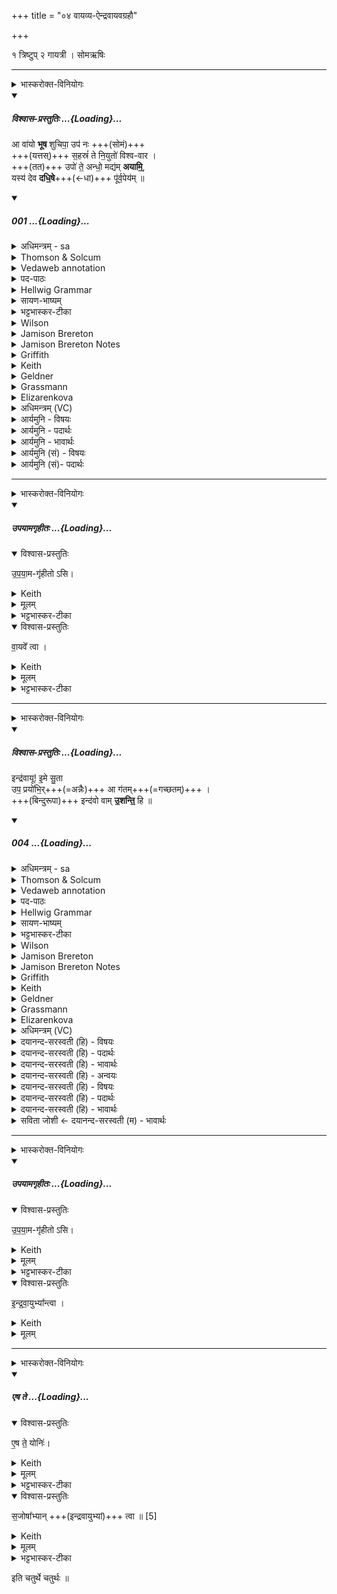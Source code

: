 +++
title = "०४ वायव्य-ऐन्द्रवायवग्रहौ"

+++

१ त्रिष्टुप् २ गायत्री । सोमऋषिः
_______
<details><summary>भास्करोक्त-विनियोगः</summary>

1ऐन्द्रवायवपात्रेण वायव्यं गृह्णाति - आवायो इति चतुष्पदया त्रिष्टुभा ॥ 
</details>
<div class="js_include" includetitle="plain" newlevelforh1="5" title="विश्वास-प्रस्तुतिः" unfilled url="/vedAH_Rk/shAkalam/saMhitA/vishvAsa-prastutiH/07/092/01_A_vAyo.md">
<details open><summary><h5>विश्वास-प्रस्तुतिः ...{Loading}...</h5></summary>


आ वा॑यो **भूष** शुचिपा॒ उप॑ नः +++(सोमं)+++  
+++(यत्तस्)+++ स॒हस्रं॑ ते नि॒युतो॑ विश्व-वार ।  
+++(तत)+++ उपो॑ ते॒ अन्धो॒ मद्य॑म् **अयामि॒**,  
यस्य॑ देव **दधि॒षे**+++(←धा)+++ पू॑र्व॒पेय॑म् ॥

</details>
</div>
<div class="js_include" includetitle="false" newlevelforh1="5" unfilled url="/vedAH_Rk/shAkalam/saMhitA/sarvASh_TIkAH/07/092/01_A_vAyo.md">
<details open><summary><h5>001 ...{Loading}...</h5></summary>
<details><summary>अधिमन्त्रम् - sa</summary>

- देवता - वायुः
- ऋषिः - वसिष्ठः
- छन्दः - त्रिष्टुप्
</details>
<details><summary>Thomson & Solcum</summary>

आ꣡ वायो भूष शुचिपा उ꣡प नः  
सह꣡स्रं ते नियु꣡तो विश्ववार  
उ꣡पो ते अ꣡न्धो म꣡दियम् अयामि  
य꣡स्य देव दधिषे꣡ पूर्वपे꣡यम्
</details>
<details><summary>Vedaweb annotation</summary>

_________
**Strata**  
Strophic

###### Pāda-label
genre M  
genre M  
genre M  
genre M
_________
**Morph**  
ā́ ← ā́ (invariable)  
{}

bhūṣa ← √bhūṣ- (root)  
{number:SG, person:2, mood:IMP, tense:PRS, voice:ACT}

naḥ ← ahám (pronoun)  
{case:ACC, number:PL}

śucipāḥ ← śucipā́- (nominal stem)  
{case:VOC, gender:M, number:SG}

úpa ← úpa (invariable)  
{}

vāyo ← vāyú- (nominal stem)  
{case:VOC, gender:M, number:SG}

niyútaḥ ← niyút- (nominal stem)  
{case:ACC, gender:F, number:PL}

sahásram ← sahásra- (nominal stem)  
{case:NOM, gender:N, number:SG}

te ← tvám (pronoun)  
{case:DAT, number:SG}

viśvavāra ← viśvávāra- (nominal stem)  
{case:VOC, gender:M, number:SG}

ándhaḥ ← ándhas- 2 (nominal stem)  
{case:NOM, gender:N, number:SG}

ayāmi ← √yam- (root)  
{number:SG, person:3, mood:IND, tense:AOR, voice:PASS}

mádyam ← mádya- (nominal stem)  
{case:NOM, gender:N, number:SG}

te ← tvám (pronoun)  
{case:DAT, number:SG}

u ← u (invariable)  
{}

úpa ← úpa (invariable)  
{}

dadhiṣé ← √dhā- 1 (root)  
{number:SG, person:2, mood:IND, tense:PRF, voice:MED}

deva ← devá- (nominal stem)  
{case:VOC, gender:M, number:SG}

pūrvapéyam ← pūrvapéya- (nominal stem)  
{case:NOM, gender:N, number:SG}

yásya ← yá- (pronoun)  
{case:GEN, gender:M, number:SG}

</details>
<details><summary>पद-पाठः</summary>

आ । वा॒यो॒ इति॑ । भू॒ष॒ । शु॒चि॒ऽपाः॒ । उप॑ । नः॒ । स॒हस्र॑म् । ते॒ । नि॒ऽयुतः॑ । वि॒श्व॒ऽवा॒र॒ ।  
उपो॒ इति॑ । ते॒ । अन्धः॑ । मद्य॑म् । अ॒या॒मि॒ । यस्य॑ । दे॒व॒ । द॒धि॒षे । पू॒र्व॒ऽपेय॑म् ॥
</details>
<details><summary>Hellwig Grammar</summary>

-   *ā*
- \[adverb\]
- “towards; ākāra; until; ā; since; according to; ā \[suffix\].”

_________

- *vāyo* ← *vāyu*
- \[noun\], vocative, singular, masculine
- “wind; Vayu; vāta; prāṇa (coll.); air; air; fart; breath; northwest;
    draft; vāyu \[word\]; Vāyu; Marut.”

_________

- *bhūṣa* ← *bhūṣ*
- \[verb\], singular, Present imperative
- “endeavor; attend; strive.”

_________

- *śucipā* ← *śuci*
- \[noun\]
- “clean; clean; pure; bright; clear; honest; śuci \[word\]; clear;
    impeccant.”

_________

- *śucipā* ← *pāḥ* ← *pā*
- \[noun\], vocative, singular, masculine
- “drinking.”

_________

- *upa*
- \[adverb\]
- “towards; on; next.”

_________

- *naḥ* ← *mad*
- \[noun\], accusative, plural
- “I; mine.”

_________

- *sahasraṃ* ← *sahasram* ← *sahasra*
- \[noun\], nominative, singular, neuter
- “thousand; one-thousandth; sahasra \[word\].”

_________

- *te* ← *tvad*
- \[noun\], genitive, singular
- “you.”

_________

- *niyuto* ← *niyutaḥ* ← *niyut*
- \[noun\], nominative, plural, feminine
- “gift; team.”

_________

- *viśvavāra* ← *viśva*
- \[noun\]
- “all(a); whole; complete; each(a); viśva \[word\]; completely;
    wholly.”

_________

- *viśvavāra* ← *vāra*
- \[noun\], vocative, singular, masculine
- “treasure; choice.”

_________

- *upo* ← *upa*
- \[adverb\]
- “towards; on; next.”

_________

- *upo* ← *u*
- \[adverb\]
- “ukāra; besides; now; indeed; u.”

_________

- *te* ← *tvad*
- \[noun\], dative, singular
- “you.”

_________

- *andho* ← *andhaḥ* ← *andhas*
- \[noun\], nominative, singular, neuter
- “Soma; drink; amṛta.”

_________

- *madyam* ← *mad*
- \[verb noun\], nominative, singular
- “rut; intoxicate; delight; revel; rejoice; drink; ramp; exult.”

_________

- *ayāmi* ← *yam*
- \[verb\], singular, Aorist passive
- “concentrate; grant; restrain; cause; control; offer; cover; raise.”

_________

- *yasya* ← *yad*
- \[noun\], genitive, singular, neuter
- “who; which; yat \[pronoun\].”

_________

- *deva*
- \[noun\], vocative, singular, masculine
- “Deva; Hindu deity; king; deity; Indra; deva \[word\]; God; Jina;
    Viśvedevās; mercury; natural phenomenon; gambling.”

_________

- *dadhiṣe* ← *dhā*
- \[verb\], singular, Perfect indicative
- “put; give; cause; get; hold; make; provide; lend; wear; install;
    have; enter (a state); supply; hold; take; show.”

_________

- *pūrvapeyam* ← *pūrvapeya*
- \[noun\], accusative, singular, neuter

_________

</details>
<details><summary>सायण-भाष्यम्</summary>

हे **शुचिपाः** शुचेः शुद्धस्य सोमस्य पातः **वायो** **नः** अस्माकम् **उप** समीपे **आ** **भूष** आगच्छ । ‘ भू प्राप्तौ ' इत्यस्यैतद्रूपम् । हे **विश्ववार** विश्वैर्वरणीय **ते** तव वाहनभूताः **नियुतः** वडवाः **सहस्रं** सहस्रसंख्याका विद्यन्ते । यत एवमतः शीघ्रमागच्छ । **ते** तव **मद्यं** मदकरं सोमलक्षणम् **अन्धः** अन्नम् **उपो** उप उ उप **अयामि** । उपयतं पात्रे गृहीतमासीत् । हे **देव** वायो **यस्य** सोमस्य **पूर्वपेयं** प्रथमपानं **दधिषे** दधासि धारयसि । ऐन्द्रवायवग्रहे प्रथमे वषट्कारे केवलाय वायवे हूयते द्वितीये त्विन्द्रवायुभ्यामिति वायोः प्रथमपानम् । तादृशमन्धंं उपायामीत्यन्वयः ॥
</details>
<details><summary>भट्टभास्कर-टीका</summary>

हे वायो **शुचिपाः** शुचेश्शुद्धस्य पातः । उपेत्य् उपसर्ग-श्रुतेर् योग्यं क्रिया-पदम् अध्याह्रियते । **नः** अस्मान् उपेत्य, इमम् अस्मदीयं सोमं पानेन **+आभूष** आ समन्ताद् अलं कुरु । 

यद्वा - अस्मदीयं यज्ञम् आगमनेनालङ्कुरु ।  
भूष अलङ्कारे, भौवादिकः । 

कथमनेनागमनेन यज्ञोलङ्क्रियत इत्याह -  
**विश्ववार** निजबलेन विश्वस्यावारक , विश्वेषां वा वरणीय,  
**ते** तव **सहस्रं नियुतः** अश्वाः, अतस् तवैवागमनं भूषणाय भवति । हे वायो नियुतम् अश्वा अस्मान् उपयान्तु ।  
यद् वा - वायो आभूषय यज्ञं । तदर्थं किं क्रियताम् इत्याह –  
तव **सहस्रं नियुतः** अस्मान् उपागच्छन्तु ।  

यद् वा - भूषेत्यामन्त्रितमेव, भूषयतीति **भूषः** अलङ्कर्ता कस्य ? तस्य यत्र यत्र गच्छतीति ।  
हे एवंगुणक वायो, तव **सहस्रं नियुतो** ऽस्मानुपयन्तु तैस् सहितस् सन्न् अस्मत्-सकाशम् आगच्छेत्य् अर्थः ।  
उपसर्गद्वयेन क्रियापदम् अध्याह्रियते ।+++(4)+++ 

**उपो** इत्युपशब्दस्यार्थे वर्तते । **उपो अयामि** समीपं प्रापयामि । किं? सोमम् ।  
अहं तुभ्यम् आगताय सोममुपहरामि । इ गतौ भौवादिकः अन्तर्भावितण्यर्थः णि-लुग् वा ।  
कीदृशम् इत्याह – **अन्धः** अदनीयम् । 'अदेर्नुम्धश्च' इत्यसुन् । मद्यं मदकरम् । 'गदमदचर' इत्यादिना यत्, 'यतो  नावः' इत्याद्युदात्तत्वम् ।   

पुनश् च सोमो विशेष्यते - हे **देव** वायो **यस्य** पूर्वपेयं प्रथमपानं त्वं **दधिषे** दधासि आचरसि, यं लब्ध्वा प्रथमं पिबसि, अन्यम् अग्रेपिबन्तं न क्षमसे यागेषु । 'छन्दसि लुङ्लङ्लिटः' इति दधातेर्लिट् । पिबतेर्भावे 'अचो यत्', कृदुत्तरपदप्रकृतिस्वरत्वम्, 'यतो नावः' ॥

_______________
आ वायो इति त्रिष्टुप् ॥ इयं व्याख्याता ग्रहेषु । हे वायो शुचिपाः अस्मानुपेत्य आभूषय! हे **विश्ववार** यस्य ते **सहस्रं नियुतं** अश्वाः । तस्य **ते अन्धः** अन्नं **मद्यं** मदहेतुं **उपायामि** उपगच्छामि । हे **देव यस्य** च **पूर्वपेयं दधिषे** दधासि तत् संपादयामीति ॥
</details>
<details><summary>Wilson</summary>

###### English translation:

“Drinker of the pure (**Soma**), **Vāyu**, come to us as your **Niyut** are thousands; oḥ, you who are desired ofall, I offer you, the exhilarating (sacrificial) food, of which you, deity, have the prior drinking.”

_________
**Commentary by Sāyaṇa: Ṛgveda-bhāṣya**  

Offer you: upayāmi:as applied to Soma, which is brought in a vessel called upayāma, upayātam pātre gṛhītam
</details>
<details><summary>Jamison Brereton</summary>

O Vāyu, drinker of the clear (soma), attend upon us. A thousand are  your teams, o you who bring all valuables.  

The exhilarating stalk has been held out close to you, the first drinking  of which you have as your own, o god.
</details>
<details><summary>Jamison Brereton Notes</summary>

prá va índrāya mā́danaṃ, háryaśvāya gāyata “Sing forth your exhilarating (song) to Indra of the fallow bays,” though the dat. there is more likely controlled by the verb prá √gā. The connection between Vāyu and √mad is reinforced in the next vs.: 5c vā́yo … mādayasva.

With Oldenberg, Renou, Thieme (loc. ci.), I take aryáḥ as gen. sg. of arí-, construed with nitóśānāsaḥ, not as nom. pl. with Grassmann, Geldner

In cd the opt. syāma seems to serve as a modal-establishing auxiliary to the participles ghnántaḥ (c) and sāsahvā́ṃsaḥ (d), perhaps a more economical and less clumsy alternative to two separate optatives (hanyā́ma and sāsahyā́ma) or else a makeshift attempt to express repeated modal action (expressed by my parenthetical “be (always) X-ing”).

In d amítra- seems deliberately positioned verse-final to contrast with aryáḥ, which ends the previous hemistich, and therefore most likely has its full etymological sense -- ‘(one) without alliance (to us)’ -- in opposition to arí-, which identifies members of our larger sociopolitical community, even if unknown to us personally.

Renou treats VII.93-94 in EVP XIV, starting p. 55.
</details>
<details><summary>Griffith</summary>

O VAYU, drinker of the pure, be near us: a thousand teams are thine, Allbounteous Giver.  
     To thee the rapture-bringing juice is offered, whose first draught, God, thou takest as thy portion.
</details>
<details><summary>Keith</summary>

O Vayu, drinker of the pure, come to us;  
A thousand are thy teams, O thou that hast all choice boons.  
For thee this sweet drink hath been drawn,  
Whereof, O god, thou hast the first drink.
</details>
<details><summary>Geldner</summary>

Mach dich, Vayu, Trinker des Klaren, für uns fertig; du hast tausend Niyutgespanne, du Allbegehrter. Dir ward der berauschende Trank hingesetzt, dessen Ersttrunk du Gott als Vorrecht besitzest.
</details>
<details><summary>Grassmann</summary>

Komm her, o Vaju, du des Reinen Trinker, o gabenreicher, tausend Rosse lenkst du; Dir ward gereicht das Kraut, das Rausch erreget, von dem du Gott den ersten Trunk erlangt hast.
</details>
<details><summary>Elizarenkova</summary>

Постарайся для нас, о Ваю, пьющий чистого (сому)!  
Тысяча упряжек(-даров) (есть) у тебя, о обладатель всего (самого) избранного.  
Для тебя выставлен пьянящий сок,  
Который ты, о бог, берешь себе первым для питья.
</details>
<details><summary>अधिमन्त्रम् (VC)</summary>

- वायु:
- वसिष्ठः
- निचृत्त्रिष्टुप्
- धैवतः
</details>
<details><summary>आर्यमुनि - विषयः</summary>

अब कर्मयोगी पुरुष को सोमरस पीने के लिये बुलाना कथन करते हैं।
</details>
<details><summary>आर्यमुनि - पदार्थः</summary>

पदार्थान्वयभाषाः -  (वायो) हे कर्मयोगिन् “वाति=गच्छति स्वकर्मणाभिप्रेतं प्राप्नोतीति वायुः” जो कर्मों द्वारा अपने कर्तव्यों को प्राप्त हो, उसको वायु कहते हैं। “वायुर्वातेर्वेतेर्वा स्याद्गतिकर्मणः”वायु शब्द गतिकर्मवाली धातुओं से सिद्ध होता है (निरुक्त, दैवतकाण्ड १०–३)। इस प्रकार यहाँ वायु नाम कर्मयोगी का है। हे कर्मयोगिन् ! आप आकर हमारे यज्ञ को (आभूष) विभूषित कीजिये और (शुचिपाः) आप पवित्र वस्तुओं का पान करनेवाले हैं। (विश्ववारः) आप सबके वरणीय हैं, (ते) तुम्हारे (सहस्रं नियुतः) हजारों कर्म के प्रकार हैं, (नः) हमारा (अन्धः) अन्नादि वस्तुओं से (मद्यम्) आह्लादक जो सोमरस है, उसको (उप अयामि) मैं पात्र में रखता हूँ, (देव) हे दिव्यशक्तिवाले विद्वन् ! (पूर्वपेयं) पहिले पीने योग्य इसको (दधिषे) तुम धारण करो॥१॥
</details>
<details><summary>आर्यमुनि - भावार्थः</summary>

भावार्थभाषाः -  यजमान लोग अपने यज्ञों में कर्मयोगी पुरुषों को बुलाकर उत्तमोत्तम अन्नादि पदार्थों के आह्लादक रस उनकी भेंट करके उनसे सदुपदेश ग्रहण करें। वायु शब्द से इस मन्त्र में कर्मयोगी का ग्रहण है, किसी वायुतत्त्व या किसी अन्य वस्तु का नहीं। यद्यपि वायु शब्द के अर्थ कहीं ईश्वर के कहीं वायुतत्त्व के भी हैं, तथापि यहाँ प्रसङ्ग से वायु शब्द कर्मयोगी का बोधक है, क्योंकि इसके उत्तर मन्त्र में “शचीभिः” इत्यादिक कर्मबोधक वाक्यों से कर्मप्रधान पुरुष का ही ग्रहण है और यहाँ “वायवा याहि दर्शतेमे सोमा अरं कृताः” ॥१।२।१॥ इत्यादि मन्त्रों में वायु शब्द से ईश्वर का ग्रहण किया है, वहाँ ईश्वर का प्रसङ्ग है, पूर्वोक्त सूक्तों की सङ्गति से वायु शब्द ईश्वर का प्रतिपादक है अर्थात् “अग्निमीळे पुरोहितं यज्ञस्य देवमृत्विजम्” ॥१।१।१॥ इसईश्वरप्रकरण में पढ़े जाने के कारण वहाँ वायु शब्द ईश्वर का बोधक है, क्योंकि “शन्नो मित्रः शं वरुणः” ॥तैत्तिरीय ब्रा. १ ॥ इस मन्त्र में वायु शब्द ईश्वर के प्रकरण में पढ़ा गया है। जिस प्रकार वहाँ ईश्वरप्रकरण है, इसी प्रकार यहाँ विद्वानों से शिक्षालाभ करने के प्रकरण में पढ़े जाने के कारण वायु शब्द विद्वान् का बोधक है, किसी अन्य वस्तु का नहीं ॥१॥
</details>
<details><summary>आर्यमुनि (सं) - विषयः</summary>

अथ सोमरसपानार्थं कर्मयोगिनो यज्ञेष्वाह्वानमुपदिश्यते।
</details>
<details><summary>आर्यमुनि  (सं)- पदार्थः</summary>

पदार्थान्वयभाषाः -  (वायो) हे कर्मयोगिन् ! भगवन् अस्मद्यज्ञं (आ, भूष) आगत्य भूषयतु (शुचिपाः) शुचिपदार्थस्य पातास्ति, (विश्ववार) हे लोकभजनीय ! (ते) तव (सहस्रम्, नियुतः) अनेकधा कर्मप्रकाराः सन्ति (नः) अस्माकम् (अन्धः) अन्नादिकैः (मद्यम्) आह्लादनीयं सोमरसं (उप, अयामि) पात्रे निदधामि (देव) हे दिव्यशक्तिमन् ! (पूर्वपेयम्) भवतैव पूर्वपेयमिमं रसं (दधिषे) गृह्णातु ॥१॥
</details>
</details>
</div>  

_______
<details><summary>भास्करोक्त-विनियोगः</summary>

एवम् इमाम् अनुद्रुत्य गृह्णाति ॥ 
</details>
<div class="js_include" includetitle="false" newlevelforh1="5" unfilled url="/vedAH_yajuH/taittirIyam/saMhitA/yajuH/sarva-prastutiH/1/4_somAbhiShavAdi/03_antaryAmagrahaH/upayAmagRhItaH.md">
<details open><summary><h5>उपयामगृहीतः ...{Loading}...</h5></summary>
<details open><summary>विश्वास-प्रस्तुतिः</summary>

उ॒प॒या॒म-गृ॑हीतो ऽसि।
</details>
<details><summary>Keith</summary>

Thou art taken with a support/ foundation.
</details>
<details><summary>मूलम्</summary>

उ॒प॒या॒मगृ॑हीतोऽसि।
</details>
<details><summary>भट्टभास्कर-टीका</summary>

उपयम्यन्ते स्वात्मन्येव नियम्यन्ते भूतजातान्यस्मिन् अभिन्नेधिकरणे इत्युपयामः पृथ्वी । 'इयं वा उपयामः' इति ब्राह्मणम् । 'हलश्च' इति घञ्, थाथादिस्वरेणान्तोदात्तत्वम् । तेन गृहीतस्त्वमसि ; कोन्यस्त्वां गृहीतुं क्षम इति भावः ; पृथिव्यापो गृहीष्यामीतिवत् । 'तृतीया कर्मणि' इति पूर्वपदप्रकृतिस्वरत्वम् । यद्वा - उपयामार्थं पृथिव्यर्थं गृहीतोसीति ; हे सोम ।   

ननु 'स्वाहा त्वा सुभवस्सूर्याय' इति मन्त्रवर्णनात् सूर्यदेवत्यः कथं पृथिवीदेवत्यः स्यात् ? नैतद्देवताभिधानं ; पृथिवीवासिनां प्रजानां यागद्वारेण स्थित्यर्थं गृहीतोसीति स्तूयते । यद्वा - पृथिव्यपि देवतैवास्य 'उपयामगृहीतोसीत्याहादितिदेवत्यास्तेन' इति, अदितिः पृथ्वी । 'चतुर्थी' इति योगविभागात्समासः । 'क्ते च' इति पूर्वपदप्रकृतिस्वरत्वम् । 'इयं वा उपयामस्तस्मादिमां प्रजा अनु प्रजायन्ते' इति ब्राह्मणम् ॥

________________

उपयामगृहीतोसीति व्याख्यातम् । 'इयं वा उपयामः' तयैव गृहीतोसीति ।
</details>
</details>
</div>
<details open><summary>विश्वास-प्रस्तुतिः</summary>

वा॒यवे᳚ त्वा  ।
</details>
<details><summary>Keith</summary>

to Vayu thee!
</details>
<details><summary>मूलम्</summary>

वा॒यवे᳚ त्वा  ।
</details>
<details><summary>भट्टभास्कर-टीका</summary>

हे सोम त्वमपि उपयामगृहीतोसि, अतो वायवे त्वां गृह्णामीति शेषः । जुष्टमिति केचिच्छेषमिच्छन्ति, इष्टं सेव्यं वा गृह्णामीत्यर्थः ॥
</details>

_______
<details><summary>भास्करोक्त-विनियोगः</summary>

2तस्मिन्नैन्द्रवायवं गृह्णाति - इन्द्रवायू इति गायत्र्या ॥ 
</details>
<div class="js_include" includetitle="plain" newlevelforh1="5" title="विश्वास-प्रस्तुतिः" unfilled url="/vedAH_Rk/shAkalam/saMhitA/vishvAsa-prastutiH/01/002/04_indravAyU_ime.md">
<details open><summary><h5>विश्वास-प्रस्तुतिः ...{Loading}...</h5></summary>


इन्द्र॑वायू! इ॒मे सु॒ता  
उप॒ प्रयो॑भि॒र्+++(=अन्नैः)+++ आ ग॑तम्+++(=गच्छतम्)+++ ।  
+++(बिन्दुरूपा)+++ इन्द॑वो वाम् **उ॒शन्ति॒** हि ॥

</details>
</div>
<div class="js_include" includetitle="false" newlevelforh1="5" unfilled url="/vedAH_Rk/shAkalam/saMhitA/sarvASh_TIkAH/01/002/04_indravAyU_ime.md">
<details open><summary><h5>004 ...{Loading}...</h5></summary>
<details><summary>अधिमन्त्रम् - sa</summary>

- देवता - इन्द्रवायू
- ऋषिः - मधुच्छन्दा वैश्वामित्रः
- छन्दः - गायत्री
</details>
<details><summary>Thomson & Solcum</summary>

इ꣡न्द्रवायू इमे꣡ सुता꣡  
उ꣡प प्र꣡योभिर् आ꣡ गतम्  
इ꣡न्दवो वाम् उश꣡न्ति हि꣡
</details>
<details><summary>Vedaweb annotation</summary>

_________
**Strata**  
Strophic

###### Pāda-label
genre M;; Oldenberg's gāyatrī-corpus, cf. Oldenberg (1888: 9f.).  
genre M;; Oldenberg's gāyatrī-corpus, cf. Oldenberg (1888: 9f.).  
genre M;; Oldenberg's gāyatrī-corpus, cf. Oldenberg (1888: 9f.).
_________
**Morph**  
imé ← ayám (pronoun)  
{case:NOM, gender:M, number:PL}

índravāyū ← indra-vāyú- (nominal stem)  
{case:VOC, gender:M, number:DU}

sutā́ḥ ← √su- (root)  
{case:NOM, gender:M, number:PL, non-finite:PPP}

ā́ ← ā́ (invariable)  
{}

gatam ← √gam- (root)  
{number:DU, person:2, mood:IMP, tense:AOR, voice:ACT}

práyobhiḥ ← práyas- (nominal stem)  
{case:INS, gender:N, number:PL}

úpa ← úpa (invariable)  
{}

hí ← hí (invariable)  
{}

índavaḥ ← índu- (nominal stem)  
{case:NOM, gender:M, number:PL}

uśánti ← √vaś- (root)  
{number:PL, person:3, mood:IND, tense:PRS, voice:ACT}

vām ← tvám (pronoun)  
{case:ACC, number:DU}

</details>
<details><summary>पद-पाठः</summary>

इन्द्र॑वायू॒ इति॑ । इ॒मे । सु॒ताः । उप॑ । प्रयः॑ऽभिः । आ । ग॒त॒म् ।  
इन्द॑वः । वा॒म् । उ॒शन्ति॑ । हि ॥
</details>
<details><summary>Hellwig Grammar</summary>

-   *indravāyū* ← *indra*
- \[noun\], masculine
- “Indra; leader; best; king; first; head; self; indra \[word\];
    Indra; sapphire; fourteen; guru.”

_________

- *indravāyū* ← *vāyū* ← *vāyu*
- \[noun\], vocative, dual, masculine
- “wind; Vayu; vāta; prāṇa (coll.); air; air; fart; breath; northwest;
    draft; vāyu \[word\]; Vāyu; Marut.”

_________

- *ime* ← *idam*
- \[noun\], nominative, plural, masculine
- “this; he,she,it (pers. pron.); here.”

_________

- *sutā* ← *sutāḥ* ← *suta*
- \[noun\], nominative, plural, masculine
- “Soma.”

_________

- *upa*
- \[adverb\]
- “towards; on; next.”

_________

- *prayobhir* ← *prayobhiḥ* ← *prayas*
- \[noun\], instrumental, plural, neuter
- “food; dainty; enjoyment.”

_________

- *ā*
- \[adverb\]
- “towards; ākāra; until; ā; since; according to; ā \[suffix\].”

_________

- *gatam* ← *gam*
- \[verb\], dual, Aorist imperative
- “go; situate; enter (a state); travel; disappear; \[in\]; elapse;
    leave; reach; vanish; love; walk; approach; issue; hop on; gasify;
    get; come; die; drain; spread; transform; happen; discharge; ride;
    to be located; run; detect; refer; go; shall; drive.”

_________

- *indavo* ← *indavaḥ* ← *indu*
- \[noun\], nominative, plural, masculine
- “moon; Soma; drop; anusvāra; one; Candra; silver; camphor; point;
    juice.”

_________

- *vām* ← *tvad*
- \[noun\], accusative, dual
- “you.”

_________

- *uśanti* ← *vaś*
- \[verb\], plural, Present indikative
- “desire; agree; call; care; like; love.”

_________

- *hi*
- \[adverb\]
- “because; indeed; for; therefore; hi \[word\].”

_________

</details>
<details><summary>सायण-भाष्यम्</summary>

एतस्या ऋच ऐन्द्रवायवग्रहे द्वितीयपुरोनुवाक्यारूपेण विशेषविनियोगः पूर्वमेवोक्तः । हे **इन्द्रवायू** भवदर्थम् **इमे** सोमाः सुताः अभिषुताः। तस्मात् युवां **प्रयोभिः** अन्नैर् अस्मभ्यं दातव्यैः सह **उप** **आ** **गतम्**, अस्मत्समीपं प्रति आगच्छतम्। **हि** यस्मात् **इन्दवः** सोमाः **वां** युवाम् **उशन्ति** कामयन्ते तस्मात् आगमनमुचितम् ॥ इन्द्रवायूशब्दस्यामन्त्रिताद्युदात्तत्वम् । 

प्रीणयन्ति भोक्तॄनिति **प्रयांस्य्** अन्नानि । प्रीञ्धातोरन्तर्भावितण्यर्थात् (पा. सू. ३. १. २६ ) असुन्प्रत्यये सति नित्स्वरः । 

गमिधातोर् लोण्-मध्यम-पुरुष-द्विवचने ‘बहुलं छन्दसि' ( पा. सू. २. ४. ७३ ) इति शपो लुकि सति ‘अनुदात्तोपदेश' ( पा. सू. ६. ४. ३७) इत्यादिना मकालोपः । ततो **गतम्** इति भवति । 

‘उन्दी क्लेदने' इति धातोः ‘ उन्देरच्चादेः' (उ. सू. १. १२) इति उन्प्रत्ययः। आद्यक्षरस्य इकारादेशः । तत इन्दुशब्दस्य नित्स्वरः। सोमरसस्य द्रवत्वात् क्लेदनं संभवति। युष्मच्छब्दादेशस्य वामित्येतस्य ‘अनुदात्तं सर्वमपादादौ (पा. सू. ८. १. १८) इत्यनुदात्तः । उशन्तीत्यस्य निघाते ' हि च ' ( पा. सू. ८, १, ३४ ) इति सूत्रेण प्रतिषिद्धे सति प्रत्ययस्वरः । हिशब्दस्य निपातस्वरः ॥
</details>
<details><summary>भट्टभास्कर-टीका</summary>

हे **इन्द्रवायू इमे** सोमास् **सुताः** अभिषुताः युष्मदर्थं सम्यक्संस्कृताः, अतः उपागतं उपागच्छतम् । 'बहुलं छन्दसि' इति शपो लुक् । **प्रयोभिर्** अन्नैस्सह यान्यस्मभ्यं दास्यसे तान्यप्यादायागच्छतामिति । प्रीणतेरसुन्प्रत्ययः । हि यस्मादर्थे, यस्मादेते इन्दवः सामा वा युवां उशन्ति कामयन्ते युवयोरागमनं प्रतीक्षन्ते, तस्मादुपागच्छतामिति । 'उन्देरिच्चादेः' इत्युप्रत्ययः, आदेरिः, 'यद्धितुपरं छन्दसि' इति निघातप्रतिषेधः ॥
</details>
<details><summary>Wilson</summary>

###### English translation:

“**Indra** and **Vāyu**, these libations are poured out (for you); come hither with food (for us); verily the drops (of the **Soma** juice) await you both.”
</details>
<details><summary>Jamison Brereton</summary>

O Indra and Vāyu, here are the soma-pressings: come near with  delight,  
for the soma drops are eager for you.
</details>
<details><summary>Jamison Brereton Notes</summary>

As noted in the comment on the last verse, the ritual model here is shaken up a bit: Indra and Vāyu are urged to come with práyobhiḥ, a word generally used of ‘pleasurable offerings’ that are presented to the gods and to which they come (cf. VIII.60.4 abhí práyāṃsi ... gahi). Our translation “with delight,” agreeing with most other translators, avoids, and conceals, the problem. The gods should not be bringing práyāṃsi. The little disturbance of the ritual model is confined to these two verses in this hymn.

The pāda-final position of hí here is unusual, and I have no explanation for it, esp. as it does not take second position in its clause as is usual.

I.2.7-9: As mentioned in the introduction, this tṛca contains the trio dhī́‘insight’ (vs. 7), krátu- ‘intention’ (vs. 8), and dákṣa- ‘skill’ (vs. 9), the three elements necessary to conceive and carry out an action. Their interconnection is emphasized by the fact that all three are in the accusative and each is stationed initial in the last pāda of its verse.

The juxtaposition across vss. 8-9 of krátum (beginning 8c) and kavī́ (beginning 9a) may also be meant to evoke the well-established compound kavíkratu- ‘having the will/resolve of a poet’, ‘having a poet’s purpose’, an occurrence of which is found in the preceding hymn by the same poet (I.1.5).
</details>
<details><summary>Griffith</summary>

These, Indra-Vayu, have been shed; come for our offered dainties' sake:  
     The drops are yearning for you both.
</details>
<details><summary>Keith</summary>

O Indra and Vayu, these draughts are ready;  
Come ye for the libations,  
For the drops desire you.
</details>
<details><summary>Geldner</summary>

Indra und Vayu! Hier sind die gepreßten Tränke; kommet mit Freuden, denn die Somasäfte verlangen nach euch.
</details>
<details><summary>Grassmann</summary>

Hier, Indra-Vaju, steht der Saft, so kommt zu ihm nach eurer Lust, Die Tropfen sehnen sich nach euch.
</details>
<details><summary>Elizarenkova</summary>

О Индра-Ваю, вот эти выжатые соки (сомы).  
Придите с радостными чувствами:  
Ведь капли (сомы) стремятся к вам!
</details>
<details><summary>अधिमन्त्रम् (VC)</summary>

- इन्द्रवायू
- मधुच्छन्दाः वैश्वामित्रः
- गायत्री
- षड्जः
</details>
<details><summary>दयानन्द-सरस्वती (हि) - विषयः</summary>

अब जो स्तोत्रों से प्रकाशित पदार्थ हैं, उनकी वृद्धि और रक्षा के निमित्त का अगले मन्त्र में उपदेश किया है-
</details>
<details><summary>दयानन्द-सरस्वती (हि) - पदार्थः</summary>

पदार्थान्वयभाषाः -  (इमे) ये प्रत्यक्ष (सुताः) उत्पन्न हुए पदार्थ (इन्दवः) जो जल, क्रियामय यज्ञ और प्राप्त होने योग्य भोग पदार्थ हैं, वे (हि) जिस कारण (वाम्) उन दोनों (इन्द्रवायू) सूर्य्य और पवन को (उशन्ति) प्रकाशित करते हैं, और वे सूर्य तथा पवन (उपागतम्) समीप प्राप्त होते हैं, इसी कारण (प्रयोभिः) तृप्ति करानेवाले अन्नादि पदार्थों के साथ सब प्राणी सुख की कामना करते हैं। यहाँ इन्द्र शब्द के भौतिक अर्थ के लिये ऋग्वेद के मन्त्र का प्रमाण दिखलाते हैं-(इन्द्रेण०) सूर्य्यलोक ने अपनी प्रकाशमान किरण तथा पृथिवी आदि लोक अपने आकर्षण अर्थात् पदार्थ खैंचने के सामर्थ्य से पुष्टता के साथ स्थिर करके धारण किये हैं कि जिससे वे न पराणुदे अपने-अपने भ्रमणचक्र अर्थात् घूमने के मार्ग को छोड़कर इधर-उधर हटके नहीं जा सकते हैं। (इमे चिदिन्द्र०) सूर्य्य लोक भूमि आदि लोकों को प्रकाश के धारण करने के हेतु से उनका रोकनेवाला है अर्थात् वह अपनी खैंचने की शक्ति से पृथिवी के किनारे और मेघ के जल के स्रोत को रोक रहा है। जैसे आकाश के बीच में फेंका हुआ मिट्टी का डेला पृथिवी की आकर्षण शक्ति से पृथिवी पर ही लौटकर आ पड़ता है, इसी प्रकार दूर भी ठहरे हुए पृथिवी आदि लोकों को सूर्य्य ही ने आकर्षण शक्ति की खैंच से धारण कर रखा है। इससे यही सूर्य्य बड़ा भारी आकर्षण प्रकाश और वर्षा का निमित्त है। (इन्द्रः०) यही सूर्य्य भूमि आदि लोकों में ठहरे हुए रस और मेघ को भेदन करनेवाला है। भौतिक वायु के विषय में वायवा याहि० इस मन्त्र की व्याख्या में जो प्रमाण कहे हैं, वे यहाँ भी जानना चाहिये॥४॥
</details>
<details><summary>दयानन्द-सरस्वती (हि) - भावार्थः</summary>

भावार्थभाषाः -  इस मन्त्र में परमेश्वर ने प्राप्त होने योग्य और प्राप्त करानेवाले इन दो पदार्थों का प्रकाश किया है॥४॥
</details>
<details><summary>दयानन्द-सरस्वती (हि) - अन्वयः</summary>

अन्वय:  इमे सुता इन्दवो हि यतो वान्तौ सहचारिणाविन्द्रवायू प्रकाशन्ते तौ चोपागतमुपागच्छतस्ततः प्रयोभिरन्नादिभिः पदार्थैः सह सर्वे प्राणिनः सुखान्युशन्ति कामयन्ते॥४॥
</details>
<details><summary>दयानन्द-सरस्वती (हि) - विषयः</summary>

अथोक्थप्रकाशितपदार्थानां वृद्धिरक्षणनिमित्तमुपदिश्यते।
</details>
<details><summary>दयानन्द-सरस्वती (हि) - पदार्थः</summary>

पदार्थान्वयभाषाः -  (इन्द्रवायू) इमौ प्रत्यक्षौ सूर्य्यपवनौ। इन्द्रे॑ण रोच॒ना दि॒वो दृह्ळानि॑ दृंहि॒तानि॑ च। स्थि॒राणि॒ न प॑रा॒णुदे॑॥(ऋ०८.१४.९) यथेन्द्रेण सूर्य्यलोकेन प्रकाशमानाः किरणा धृताः, एवं च स्वाकर्षणशक्त्या पृथिव्यादीनि भूतानि दृढानि पुष्टानि स्थिराणि कृत्वा दृंहितानि धारितानि सन्ति। (न पराणुदे) अतो नैव स्वस्वकक्षां विहायेतस्ततो भ्रमणाय समर्थानि भवन्ति। इ॒मे चि॑दिन्द्र॒ रोद॑सी अपा॒रे यत्सं॑गृ॒भ्णा म॑घवन् का॒शिरित्ते॑। (ऋ०३.३०.५) इमे चिदिन्द्र रोदसी रोधसी द्यावापृथिव्यौ विरोधनाद्रोधः (कूलं निरुणद्धि स्रोतः) कूलं रुजतेर्विपरीताल्लोष्टोऽविपर्य्ययेणापारे दूरपारे यत्संगृभ्णासि मघवन् काशिस्ते महान्। अह॒स्तमि॑न्द्र॒ संपि॑ण॒क्कुणा॑रुम्। (ऋ०३.३०.८) अहस्तमिन्द्र कृत्वा संपिण्ढि परिक्वणनं मेघम्। (निरु०६.१) यतोऽयं सूर्य्यलोको भूमिप्रकाशौ धारितवानस्ति, अत एव पृथिव्यादीनां निरोधं कुर्वन् पृथिव्यां मेघस्य च कूलं स्रोतश्चाकर्षणेन निरुणद्धि। यथा बाहुवेगेनाकाशे प्रतिक्षिप्तो लोष्ठो मृत्तिकाखण्डः पुनर्विपर्य्ययेणाकर्षणाद् भूमिमेवागच्छति, एवं दूरे स्थितानपि पृथिव्यादिलोकान् सूर्य्य एव धारयति। सोऽयं सूर्य्यस्य महानाकर्षः प्रकाशश्चास्ति। तथा वृष्टिनिमित्तोऽप्ययमेवास्ति। इन्द्रो वै त्वष्टा। (ऐ०ब्रा०६.१०) सूर्य्यो भूम्यादिस्थस्य रसस्य मेघस्य च छेत्तास्ति। एतानि भौतिकवायुविषयाणि ‘वायवायाहि०’ इति मन्त्रप्रोक्तानि प्रमाणान्यत्रापि ग्राह्याणि। (इमे सुताः) प्रत्यक्षभूताः पदार्थाः (उप) समीपम् (प्रयोभिः) तृप्तिकरैरन्नादिभिः पदार्थैः सह। प्रीञ् तर्पणे कान्तौ चेत्यस्मादौणादिकोऽसुन् प्रत्ययः। (आगतम्) आगच्छतः। लोट्मध्यमद्विवचनम्। बहुलं छन्दसीति शपो लुक्। अनुदात्तोपदेशेत्यनुनासिकलोपः। (इन्दवः) जलानि क्रियामया यज्ञाः प्राप्तव्या भोगाश्च। इन्दुरित्युदकनामसु पठितम्। (निघं०१.१२) यज्ञनामसु। (निघं०३.१७) पदनामसु च। (निघं०५.४) (वाम्) तौ (उशन्ति) प्रकाशन्ते (हि) यतः॥४॥
</details>
<details><summary>दयानन्द-सरस्वती (हि) - भावार्थः</summary>

भावार्थभाषाः -  अस्मिन्मन्त्रे प्राप्यप्रापकपदार्थानां प्रकाशः कृत इति॥४॥
</details>
<details><summary>सविता जोशी ← दयानन्द-सरस्वती (म) - भावार्थः</summary>

भावार्थभाषाः -  या मंत्रात परमेश्वराकडून प्राप्य व प्रापक या दोन पदार्थांना प्रकट केलेले आहे.
</details>
</details>
</div>  


_______
<details><summary>भास्करोक्त-विनियोगः</summary>

इमामनुद्रुत्य उपयामगृहीतोसीन्द्रवायुभ्यां त्वेति गृह्णाति ॥
</details>
<div class="js_include" includetitle="false" newlevelforh1="5" unfilled url="/vedAH_yajuH/taittirIyam/saMhitA/yajuH/sarva-prastutiH/1/4_somAbhiShavAdi/03_antaryAmagrahaH/upayAmagRhItaH.md">
<details open><summary><h5>उपयामगृहीतः ...{Loading}...</h5></summary>
<details open><summary>विश्वास-प्रस्तुतिः</summary>

उ॒प॒या॒म-गृ॑हीतो ऽसि।
</details>
<details><summary>Keith</summary>

Thou art taken with a support/ foundation.
</details>
<details><summary>मूलम्</summary>

उ॒प॒या॒मगृ॑हीतोऽसि।
</details>
<details><summary>भट्टभास्कर-टीका</summary>

उपयम्यन्ते स्वात्मन्येव नियम्यन्ते भूतजातान्यस्मिन् अभिन्नेधिकरणे इत्युपयामः पृथ्वी । 'इयं वा उपयामः' इति ब्राह्मणम् । 'हलश्च' इति घञ्, थाथादिस्वरेणान्तोदात्तत्वम् । तेन गृहीतस्त्वमसि ; कोन्यस्त्वां गृहीतुं क्षम इति भावः ; पृथिव्यापो गृहीष्यामीतिवत् । 'तृतीया कर्मणि' इति पूर्वपदप्रकृतिस्वरत्वम् । यद्वा - उपयामार्थं पृथिव्यर्थं गृहीतोसीति ; हे सोम ।   

ननु 'स्वाहा त्वा सुभवस्सूर्याय' इति मन्त्रवर्णनात् सूर्यदेवत्यः कथं पृथिवीदेवत्यः स्यात् ? नैतद्देवताभिधानं ; पृथिवीवासिनां प्रजानां यागद्वारेण स्थित्यर्थं गृहीतोसीति स्तूयते । यद्वा - पृथिव्यपि देवतैवास्य 'उपयामगृहीतोसीत्याहादितिदेवत्यास्तेन' इति, अदितिः पृथ्वी । 'चतुर्थी' इति योगविभागात्समासः । 'क्ते च' इति पूर्वपदप्रकृतिस्वरत्वम् । 'इयं वा उपयामस्तस्मादिमां प्रजा अनु प्रजायन्ते' इति ब्राह्मणम् ॥

________________

उपयामगृहीतोसीति व्याख्यातम् । 'इयं वा उपयामः' तयैव गृहीतोसीति ।
</details>
</details>
</div>
<details open><summary>विश्वास-प्रस्तुतिः</summary>

इ॒न्द्र॒वा॒युभ्या᳚न्त्वा ।
</details>
<details><summary>Keith</summary>

 to Indra and Vayu thee! 
</details>
<details><summary>मूलम्</summary>

इ॒न्द्र॒वा॒युभ्या᳚न्त्वा ।
</details>

_______
<details><summary>भास्करोक्त-विनियोगः</summary>

3सादयति ॥ 
</details>
<div class="js_include" includetitle="false" newlevelforh1="5" unfilled url="/vedAH_yajuH/taittirIyam/saMhitA/yajuH/sarva-prastutiH/1/4_somAbhiShavAdi/03_antaryAmagrahaH/eSha_te.md">
<details open><summary><h5>एष ते ...{Loading}...</h5></summary>
<details open><summary>विश्वास-प्रस्तुतिः</summary>

ए॒ष ते॒ योनिः॑।
</details>
<details><summary>Keith</summary>

This is thy birthplace;
</details>
<details><summary>मूलम्</summary>

ए॒ष ते॒ योनिः॑।
</details>
<details><summary>भट्टभास्कर-टीका</summary>

**एष ते योनिः** स्थानम् ।
</details>
</details>
</div>
<details open><summary>विश्वास-प्रस्तुतिः</summary>

स॒जोषा᳚भ्यान् +++(इन्द्रवायुभ्यां)+++ त्वा ॥  [5]
</details>
<details><summary>Keith</summary>

to the comrades thee!

</details>
<details><summary>मूलम्</summary>

स॒जोषा᳚भ्यान्त्वा ॥  [5]
</details>
<details><summary>भट्टभास्कर-टीका</summary>

ततस् **सजोषाभ्यां** समान-प्रीतिभ्यां, सह-सेवमानाभ्यां वा इन्द्रवायुभ्यां त्वामत्र सादयामीति शेषः । 'देवताद्वन्द्वे च' इत्यस्य पूर्वोत्तरपदप्रकृतिस्वरत्वस्य 'नोत्तरपदेनुदात्तादौ' इति प्रतिषेधे समासान्तोदात्तत्वमेवेन्द्रवायुशब्दस्य । 'वाग्वा एषा यदैन्द्रवायवः' इत्यादि ब्राह्मणम्  । 'सोब्रवीद्वरं वृणै मह्यं चैवैषः' इत्यादि च ॥
</details>

इति चतुर्थे चतुर्थः ॥
